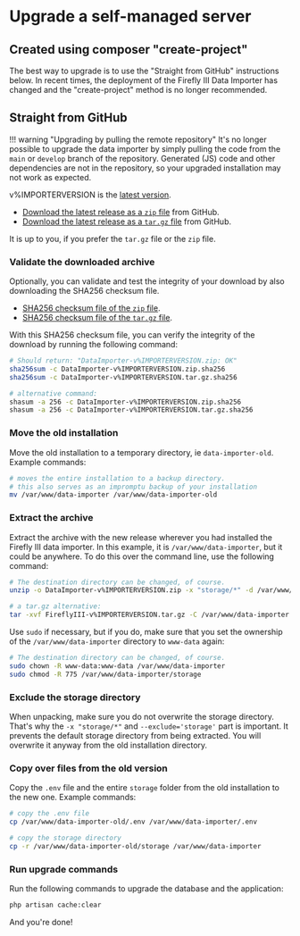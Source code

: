 # Upgrade a self-managed server

## Created using composer "create-project"

The best way to upgrade is to use the "Straight from GitHub" instructions below. In recent times, the deployment of the Firefly III Data Importer has changed and the "create-project" method is no longer recommended.

## Straight from GitHub

!!! warning "Upgrading by pulling the remote repository"
    It's no longer possible to upgrade the data importer by simply pulling the code from the `main` or `develop` branch of the repository. Generated (JS) code and other dependencies are not in the repository, so your upgraded installation may not work as expected.

v%IMPORTERVERSION is the [latest version](https://version.firefly-iii.org/).

- [Download the latest release as a `zip` file](https://github.com/firefly-iii/data-importer/releases/download/v%IMPORTERVERSION/FireflyIII-v%IMPORTERVERSION.zip) from GitHub.
- [Download the latest release as a `tar.gz` file](https://github.com/firefly-iii/data-importer/releases/download/v%IMPORTERVERSION/FireflyIII-v%IMPORTERVERSION.tar.gz) from GitHub.

It is up to you, if you prefer the `tar.gz` file or the `zip` file.

### Validate the downloaded archive

Optionally, you can validate and test the integrity of your download by also downloading the SHA256 checksum file.

- [SHA256 checksum file of the `zip` file](https://github.com/firefly-iii/data-importer/releases/download/v%IMPORTERVERSION/FireflyIII-v%IMPORTERVERSION.zip.sha256).
- [SHA256 checksum file of the `tar.gz` file](https://github.com/firefly-iii/data-importer/releases/download/v%IMPORTERVERSION/FireflyIII-v%IMPORTERVERSION.tar.gz.sha256).

With this SHA256 checksum file, you can verify the integrity of the download by running the following command:

```bash
# Should return: "DataImporter-v%IMPORTERVERSION.zip: OK"
sha256sum -c DataImporter-v%IMPORTERVERSION.zip.sha256
sha256sum -c DataImporter-v%IMPORTERVERSION.tar.gz.sha256

# alternative command:
shasum -a 256 -c DataImporter-v%IMPORTERVERSION.zip.sha256
shasum -a 256 -c DataImporter-v%IMPORTERVERSION.tar.gz.sha256
```

### Move the old installation

Move the old installation to a temporary directory, ie `data-importer-old`. Example commands:

```bash 
# moves the entire installation to a backup directory.
# this also serves as an impromptu backup of your installation
mv /var/www/data-importer /var/www/data-importer-old
```

### Extract the archive

Extract the archive with the new release wherever you had installed the Firefly III data importer. In this example, it is `/var/www/data-importer`, but it could be anywhere. To do this over the command line, use the following command:

```bash
# The destination directory can be changed, of course.
unzip -o DataImporter-v%IMPORTERVERSION.zip -x "storage/*" -d /var/www/data-importer

# a tar.gz alternative:
tar -xvf FireflyIII-v%IMPORTERVERSION.tar.gz -C /var/www/data-importer --exclude='storage'
```

Use `sudo` if necessary, but if you do, make sure that you set the ownership of the `/var/www/data-importer` directory to `www-data` again:

```bash
# The destination directory can be changed, of course.
sudo chown -R www-data:www-data /var/www/data-importer
sudo chmod -R 775 /var/www/data-importer/storage
```

### Exclude the storage directory

When unpacking, make sure you do not overwrite the storage directory. That's why the `-x "storage/*"` and `--exclude='storage'` part is important. It prevents the default storage directory from being extracted. You will overwrite it anyway from the old installation directory.

### Copy over files from the old version

Copy the `.env` file and the entire `storage` folder from the old installation to the new one. Example commands:

```bash
# copy the .env file
cp /var/www/data-importer-old/.env /var/www/data-importer/.env

# copy the storage directory
cp -r /var/www/data-importer-old/storage /var/www/data-importer
```

### Run upgrade commands

Run the following commands to upgrade the database and the application:

```bash
php artisan cache:clear
```

And you're done!
